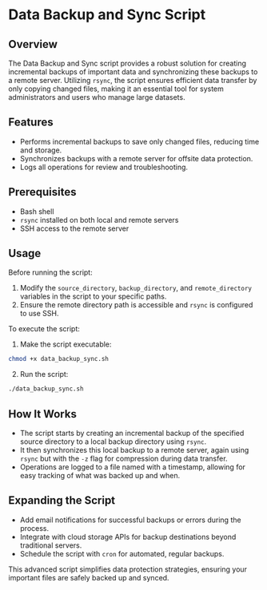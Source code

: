 # Data Backup and Sync Script

## Overview

The Data Backup and Sync script provides a robust solution for creating incremental backups of important data and synchronizing these backups to a remote server. Utilizing `rsync`, the script ensures efficient data transfer by only copying changed files, making it an essential tool for system administrators and users who manage large datasets.

## Features

- Performs incremental backups to save only changed files, reducing time and storage.
- Synchronizes backups with a remote server for offsite data protection.
- Logs all operations for review and troubleshooting.

## Prerequisites

- Bash shell
- `rsync` installed on both local and remote servers
- SSH access to the remote server

## Usage

Before running the script:

1. Modify the `source_directory`, `backup_directory`, and `remote_directory` variables in the script to your specific paths.
2. Ensure the remote directory path is accessible and `rsync` is configured to use SSH.

To execute the script:

1. Make the script executable:

```bash
chmod +x data_backup_sync.sh
```

2. Run the script:

```bash
./data_backup_sync.sh
```

## How It Works

- The script starts by creating an incremental backup of the specified source directory to a local backup directory using `rsync`.
- It then synchronizes this local backup to a remote server, again using `rsync` but with the `-z` flag for compression during data transfer.
- Operations are logged to a file named with a timestamp, allowing for easy tracking of what was backed up and when.

## Expanding the Script

- Add email notifications for successful backups or errors during the process.
- Integrate with cloud storage APIs for backup destinations beyond traditional servers.
- Schedule the script with `cron` for automated, regular backups.

This advanced script simplifies data protection strategies, ensuring your important files are safely backed up and synced.

